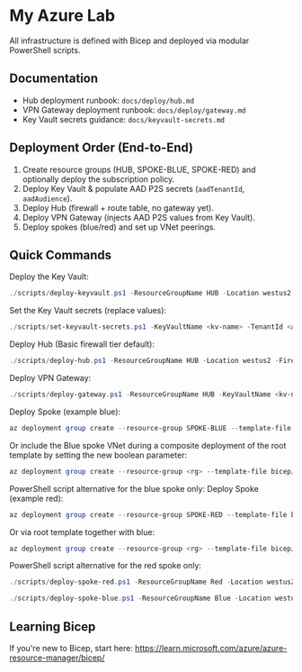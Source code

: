 # My Azure Lab

All infrastructure is defined with Bicep and deployed via modular PowerShell scripts.

## Documentation

- Hub deployment runbook: `docs/deploy/hub.md`
- VPN Gateway deployment runbook: `docs/deploy/gateway.md`
- Key Vault secrets guidance: `docs/keyvault-secrets.md`

## Deployment Order (End-to-End)

1. Create resource groups (HUB, SPOKE-BLUE, SPOKE-RED) and optionally deploy the subscription policy.
2. Deploy Key Vault & populate AAD P2S secrets (`aadTenantId`, `aadAudience`).
3. Deploy Hub (firewall + route table, no gateway yet).
4. Deploy VPN Gateway (injects AAD P2S values from Key Vault).
5. Deploy spokes (blue/red) and set up VNet peerings.

## Quick Commands

Deploy the Key Vault:

```powershell
./scripts/deploy-keyvault.ps1 -ResourceGroupName HUB -Location westus2 -ParameterFile ./parameters/keyvault.dev.parameters.json -ShowParameters
```

Set the Key Vault secrets (replace values):

```powershell
./scripts/set-keyvault-secrets.ps1 -KeyVaultName <kv-name> -TenantId <aad-tenant-guid> -Audience <vpn-app-id-or-reply-url>
```

Deploy Hub (Basic firewall tier default):

```powershell
./scripts/deploy-hub.ps1 -ResourceGroupName HUB -Location westus2 -FirewallTier Basic
```

Deploy VPN Gateway:

```powershell
./scripts/deploy-gateway.ps1 -ResourceGroupName HUB -KeyVaultName <kv-name>
```

Deploy Spoke (example blue):

```powershell
az deployment group create --resource-group SPOKE-BLUE --template-file bicep/spoke-blue/main.bicep
```

Or include the Blue spoke VNet during a composite deployment of the root template by setting the new boolean parameter:

```powershell
az deployment group create --resource-group <rg> --template-file bicep/main.bicep --parameters namePrefix=lab environment=dev deployBlueVnet=true
```

PowerShell script alternative for the blue spoke only:
Deploy Spoke (example red):

```powershell
az deployment group create --resource-group SPOKE-RED --template-file bicep/spoke-red/main.bicep
```

Or via root template together with blue:

```powershell
az deployment group create --resource-group <rg> --template-file bicep/main.bicep --parameters namePrefix=lab environment=dev deployBlueVnet=true deployRedVnet=true
```

PowerShell script alternative for the red spoke only:

```powershell
./scripts/deploy-spoke-red.ps1 -ResourceGroupName Red -Location westus2
```

```powershell
./scripts/deploy-spoke-blue.ps1 -ResourceGroupName Blue -Location westus2
```

## Learning Bicep

If you're new to Bicep, start here: <https://learn.microsoft.com/azure/azure-resource-manager/bicep/>

